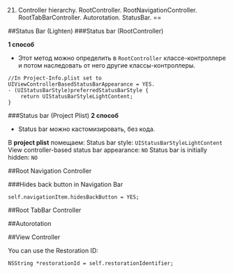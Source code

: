 21. Controller hierarchy. RootController. RootNavigationController. RootTabBarController. Autorotation. StatusBar.
==

##Status Bar (Lighten)
###Status bar (RootController)

**1 способ**
- Этот метод можно определить в `RootController` классе-контроллере и потом наследовать от него другие классы-контроллеры.
```objc
//In Project-Info.plist set to UIViewControllerBasedStatusBarAppearance = YES.
- (UIStatusBarStyle)preferredStatusBarStyle {
    return UIStatusBarStyleLightContent;
}
```
###Status bar (Project Plist)
**2 способ**
- Status bar можно кастомизировать, без кода.

В **project plist** помещаем:
Status bar style: `UIStatusBarStyleLightContent`
View controller-based status bar appearance: `NO`
Status bar is initially hidden: `NO`

##Root Navigation Controller

###Hides back button in Navigation Bar
```objc
self.navigationItem.hidesBackButton = YES;
```
##Root TabBar Controller




##Autorotation

##View Controller

You can use the Restoration ID:
```objc
NSString *restorationId = self.restorationIdentifier;
```









